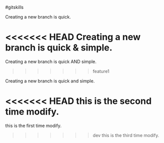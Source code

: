 #gitskills

Creating a new branch is quick.

<<<<<<< HEAD
Creating a new branch is quick & simple.
=======
Creating a new branch is quick AND simple.

>>>>>>> feature1

Creating a new branch is quick and simple.

<<<<<<< HEAD
this is the second time modify.
=======
this is the first time modify.
>>>>>>> dev
this is the third time modify.

